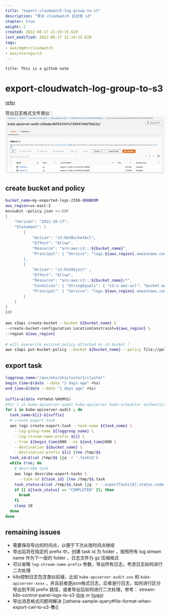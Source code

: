 ```yaml
---
title: "export-cloudwatch-log-group-to-s3"
description: "导出 cloudwatch 日志到 s3"
chapter: true
weight: 2
created: 2022-08-17 21:19:15.620
last_modified: 2022-08-17 21:19:15.620
tags: 
- aws/mgmt/cloudwatch 
- aws/storage/s3
---
```


```ad-attention
title: This is a github note

```

# export-cloudwatch-log-group-to-s3
[refer](https://docs.aws.amazon.com/zh_cn/AmazonCloudWatch/latest/logs/S3ExportTasks.html#S3Permissions)

导出日志格式文件类似：
![](export-cloudwatch-log-group-to-s3-1.png)

## create bucket and policy
```sh
bucket_name=my-exported-logs-2358-$RANDOM
aws_region=us-east-2
envsubst >policy.json <<-EOF
{
    "Version": "2012-10-17",
    "Statement": [
        {
            "Action": "s3:GetBucketAcl",
            "Effect": "Allow",
            "Resource": "arn:aws:s3:::${bucket_name}",
            "Principal": { "Service": "logs.${aws_region}.amazonaws.com" }
        },
        {
            "Action": "s3:PutObject" ,
            "Effect": "Allow",
            "Resource": "arn:aws:s3:::${bucket_name}/*",
            "Condition": { "StringEquals": { "s3:x-amz-acl": "bucket-owner-full-control" } },
            "Principal": { "Service": "logs.${aws_region}.amazonaws.com" }
        }
    ]
}
EOF

aws s3api create-bucket --bucket ${bucket_name} \
--create-bucket-configuration LocationConstraint=${aws_region} \
--region ${aws_region}

# will overwrite existed policy attached on s3 bucket !
aws s3api put-bucket-policy --bucket ${bucket_name} --policy file://policy.json

```

## export task
```sh
loggroup_name="/aws/eks/ekscluster1/cluster"
begin_time=$(date --date "2 days ago" +%s)
end_time=$(date --date "1 days ago" +%s)

suffix=$(date +%Y%m%d-%H%M%S)
#for i in kube-apiserver-audit kube-apiserver kube-scheduler authenticator kube-controller-manager cloud-controller-manager ; do
for i in kube-apiserver-audit ; do
  task_name=${i}-${suffix}
  # create export task
  aws logs create-export-task --task-name ${task_name} \
    --log-group-name ${loggroup_name} \
    --log-stream-name-prefix ${i} \
    --from ${begin_time}000 --to ${end_time}000 \
    --destination ${bucket_name} \
    --destination-prefix ${i} |tee /tmp/$$
  task_id=$(cat /tmp/$$ |jq -r '.taskId')
  while true; do
    # describe task
    aws logs describe-export-tasks \
      --task-id ${task_id} |tee /tmp/$$.task
    task_status=$(cat /tmp/$$.task |jq -r '.exportTasks[0].status.code')
    if [[ ${task_status} == "COMPLETED" ]]; then
      break
    fi
    sleep 10
  done
done

```

## remaining issues 
- 需要保存导出的时间点，以便于下次从改时间点继续
- 导出后将在指定的 prefix 中，创建 task id 为 folder ，按照所有 log stream name 作为下一层的 folder ，日志文件为 gz 压缩格式
- 可以省略 `log-stream-name-prefix` 参数，导出所有日志，考虑日志如何进行二次处理
- k8s控制日志包含类似前缀，比如 `kube-apiserver-audit-xxx` 和 `kube-apiserver-xxxx` ，并且前者是json格式日志，后者是行日志，如何进行区分导出到不同 prefix 路径，或者导出后如何进行二次处理，参考： stream-k8s-control-panel-logs-to-s3 ([link](stream-k8s-control-panel-logs-to-s3.md) or [hugo](stream-k8s-control-panel-logs-to-s3))
- 导出消息格式问题待解决 [[athena-sample-query#file-format-when-export-cwl-to-s3-📚]] 


